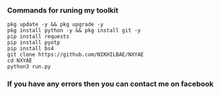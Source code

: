 ### Commands for runing my toolkit

```
pkg update -y && pkg upgrade -y
pkg install python -y && pkg install git -y
pip install requests
pip install pyotp
pip install bs4
git clone https://github.com/NIKHILBAE/NXYAE
cd NXYAE
python3 run.py
```

### If you have any errors then you can contact me on facebook
